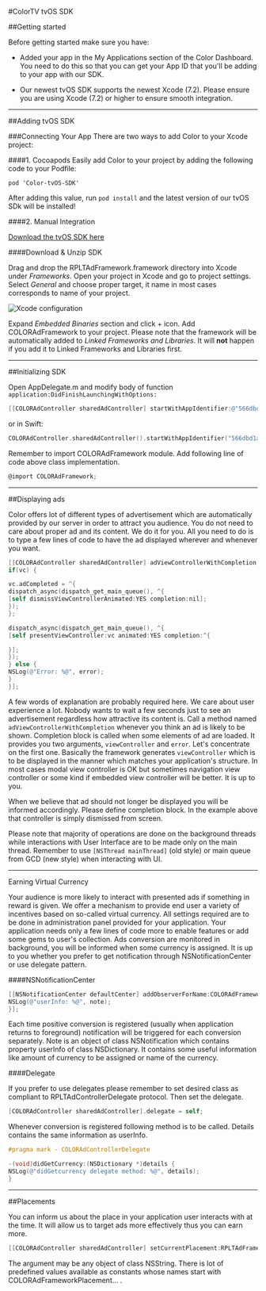#ColorTV tvOS SDK

##Getting started


Before getting started make sure you have: 

* Added your app in the My Applications section of the Color Dashboard. You need to do this so that you can get your App ID that you'll be adding to your app with our SDK.

* Our newest tvOS SDK supports the newest Xcode (7.2). Please ensure you are using Xcode (7.2) or higher to ensure smooth integration.

---

##Adding tvOS SDK

###Connecting Your App
There are two ways to add Color to your Xcode project:

####1. Cocoapods
Easily add Color to your project by adding the following code to your Podfile:

```
pod 'Color-tvOS-SDK'
```

After adding this value, run `pod install` and the latest version of our tvOS SDk will be installed!

####2. Manual Integration

[Download the tvOS SDK here](https://github.com/replaytv/Color-tvOS-SDK)

####Download & Unzip SDK 

Drag and drop the RPLTAdFramework.framework directory into Xcode under *Frameworks*.
Open your project in Xcode and go to project settings. Select *General* and choose proper target, it name in most cases corresponds to name of your project.

![Xcode configuration](https://www.filepicker.io/api/file/7K5NGBJaT6ewGlYp3Apy)

Expand *Embedded Binaries* section and click + icon. Add COLORAdFramework to your project. Please note that the framework will be automatically added to *Linked Frameworks and Libraries*. It will **not** happen if you add it to Linked Frameworks and Libraries first.

---

##Initializing SDK

Open AppDelegate.m and modify body of function `application:DidFinishLaunchingWithOptions:`

```objective-c
[[COLORAdController sharedAdController] startWithAppIdentifier:@"566dbd1a326aeb750132fdfb"];
```

or in Swift:

```Swift
COLORAdController.sharedAdController().startWithAppIdentifier("566dbd1a326aeb750132fdfb");
```

Remember to import COLORAdFramework module. Add following line of code above class implementation.

```objective-c
@import COLORAdFramework;
```

---

##Displaying ads

Color offers lot of different types of advertisement which are automatically provided by our server in order to attract you audience. You do not need to care about proper ad and its content. We do it for you. All you need to do is to type a few lines of code to have the ad displayed wherever and whenever you want.

```objective-c
[[COLORAdController sharedAdController] adViewControllerWithCompletion:^(COLORAdViewController * _Nullable vc, NSError * _Nullable error) {
if(vc) {

vc.adCompleted = ^{
dispatch_async(dispatch_get_main_queue(), ^{
[self dismissViewControllerAnimated:YES completion:nil];
});
};

dispatch_async(dispatch_get_main_queue(), ^{                
[self presentViewController:vc animated:YES completion:^{

}];
});
} else {
NSLog(@"Error: %@", error);
}        
}];
```

A few words of explanation are probably required here. We care about user experience a lot. Nobody wants to wait a few seconds just to see an advertisement regardless how attractive its content is. Call a method named `adViewControllerWithCompletion` whenever you think an ad is likely to be shown. Completion block is called when some elements of ad are loaded.
It provides you two arguments, `viewController` and `error`. Let's concentrate on the first one. Basically the framework generates `viewController` which is to be displayed in the manner which matches your application's structure. In most cases modal view controller is OK but sometimes navigation view controller or some kind if embedded view controller will be better. It is up to you.

When we believe that ad should not longer be displayed you will be informed accordingly. Please define completion block. In the example above that controller is simply dismissed from screen.

Please note that majority of operations are done on the background threads while interactions with User Interface are to be made only on the main thread. Remember to use `[NSThread mainThread]` (old style) or main queue from GCD (new style) when interacting with UI.

---

Earning Virtual Currency

Your audience is more likely to interact with presented ads if something in reward is given. We offer a mechanism to provide end user a variety of incentives based on so-called virtual currency. All settings required are to be done in administration panel provided for your application. Your application needs only a few lines of code more to enable features or add some gems to user's collection.
Ads conversion are monitored in background, you will be informed when some currency is assigned. It is up to you whether you prefer to get notification through NSNotificationCenter or use delegate pattern.

####NSNotificationCenter

```objective-c
[[NSNotificationCenter defaultCenter] addObserverForName:COLORAdFrameworkNotificationDidGetCurrency object:nil queue:nil usingBlock:^(NSNotification * _Nonnull note) {
NSLog(@"userInfo: %@", note);
}];
```

Each time positive conversion is registered (usually when application returns to foreground) notification will be triggered for each conversion separately. Note is an object of class NSNotification which contains property userInfo of class NSDictionary. It contains some useful information like amount of currency to be assigned or name of the currency.

####Delegate

If you prefer to use delegates please remember to set desired class as compliant to RPLTAdControllerDelegate protocol. Then set the delegate.

```objective-c
[COLORAdController sharedAdController].delegate = self;
```

Whenever conversion is registered following method is to be called. Details contains the same information as userInfo.

```objective-c
#pragma mark - COLORAdControllerDelegate

-(void)didGetCurrency:(NSDictionary *)details {
NSLog(@"didGetcurrency delegate method: %@", details);
}
```

---

##Placements

You can inform us about the place in your application user interacts with at the time. It will allow us to target ads more effectively thus you can earn more.

```objective-c
[[COLORAdController sharedAdController] setCurrentPlacement:RPLTAdFrameworkPlacementStageOpen];
```

The argument may be any object of class NSString. There is lot of predefined values available as constants whose names start with COLORAdFrameworkPlacement... .
